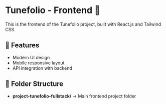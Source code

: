 # Tunefolio - Frontend 🎨  

This is the frontend of the Tunefolio project, built with React.js and Tailwind CSS.  

## 🚀 Features  
- Modern UI design  
- Mobile responsive layout  
- API integration with backend  

## 📂 Folder Structure  
- **project-tunefolio-fullstack/** → Main frontend project folder  


